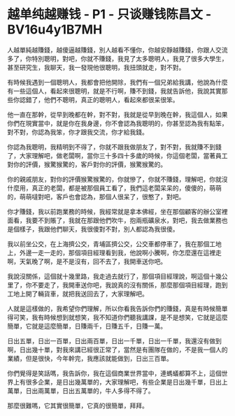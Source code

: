 # 越单纯越赚钱 - P1 - 只谈赚钱陈昌文 - BV16u4y1B7MH

人越單純越賺錢，越傻逼越賺錢，別人越看不懂你，你越安靜越賺錢，你跟人交流多了，你特別聰明，對吧，你就不賺錢，我見了太多聰明人，我見了很多大學生，甚至研究生，我聊天，我一發現他很聰明，我扭頭就走，對不對。

有時候我遇到一個聰明人，我都會把他開除，我們有一個兄弟給我講，他說為什麼有一些這個人，看起來很聰明，就是不行啊，賺不到錢，我就告訴他，我說其實那些你認錯了，他們不聰明，真正的聰明人，看起來都很呆很笨。

他一直在那幹，從早到晚都在幹，對不對，我就是從早到晚在幹，我這個人，如果你們在現實當中，就是你在我身邊，你不會認為我聰明的，你甚至認為我有點笨，對不對，你認為我笨，你才跟我交流，你才給我錢。

你認為我聰明，我精明到不得了，你就不跟我做朋友了，對不對，我就賺不到錢了，大家理解吧，做老闆啊，當你三十多四十多歲的時候，你這個老闆，當著員工對你的評價，猴驚猴驚的，客戶對你的評價，猴驚猴驚的。

你的親戚朋友，對你的評價猴驚猴驚的，你就慘了，你就不賺錢，理解吧，你就沒什麼用，真正的老闆，都是被那個員工看了，我們這老闆呆呆的，傻傻的，萌萌的，萌萌噠對吧，客戶也會認為，那個人很呆了，很憨了，對吧。

你才賺錢，我以前跑業務的時候，我經常就是拿本佛經，坐在那個顧客的辦公室裡面看，我要不到賬了，我就在那跟他們吹牛，抱兩瓶礦泉水，對吧，我去做業務也是個樣子，我跟他們聊天，我很傻對不對，別人都認為我很傻。

我以前坐公交，在上海擠公交，青埔區擠公交，公交車都停車了，我在那個工地上，外邊一走一走的，那個項目經理看到我，他說啊小騰啊，你怎麼還在這裡走啊，天氣晚了啊，是不是沒有，回不去了，我開車送你吧。

我說沒關係，這個就十幾里路，我走過去就行了，那個項目經理說，啊這個十幾公里了，你不要走了，我開車送你吧，我說真的沒有關係，那麼那個項目經理，跑到工地上開了輛貨車，就把我送回去了，大家理解吧。

人就是這樣做的，我希望你們理解，所以你看我告訴你們的賺錢，真是有時候簡單得可笑，我有時候想到就想笑，我不知道你們聽我講課，是不是想笑，它就是這麼簡單，它就是這麼簡單，日賺兩千，日賺五千，日賺一萬。

日出五單，日出一百單，日出兩百單，日出一千單，日出一千單，我還沒有做到啊，日出幾十單，對我來講已經很正常了，當然是有團隊在做的，不是我一個人的業績，但是很快，今年幹完，我應該就能做到，日出三百單。

你們覺得是笑話嗎，我告訴你，我在這個商業世界當中，連螞蟻都算不上，這個世界上有很多企業，是日出幾萬單的，大家理解吧，有些企業是日出幾千單，日出上萬單，日出兩萬單，日出五萬單的，牛人多得不得了。

那麼很難嗎，它其實很簡單，它真的很簡單，拜拜。
